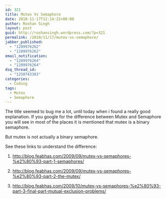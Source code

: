 ```yaml
---
id: 321
title: Mutex Vs Semaphore
date: 2010-11-17T12:14:22+00:00
author: Roshan Singh
layout: post
guid: http://roshansingh.wordpress.com/?p=321
permalink: /2010/11/17/mutex-vs-semaphore/
jabber_published:
  - "1289976262"
  - "1289976262"
email_notification:
  - "1289976264"
  - "1289976264"
dsq_thread_id:
  - "1250743383"
categories:
  - Coding
tags:
  - Mutex
  - Semaphore
---
```

The title seemed to bug me a lot, until today when i found a really good explanation. If you google for the difference between Mutex and Semaphore you will see in most of the places it is mentioned that mutex is a binary semaphore. 

But mutex is not actually a binary semaphore.

See these links to understand the difference:
  
1. <http://blog.feabhas.com/2009/09/mutex-vs-semaphores-%e2%80%93-part-1-semaphores/>
  
2. <http://blog.feabhas.com/2009/09/mutex-vs-semaphores-%e2%80%93-part-2-the-mutex/>
  
3. <http://blog.feabhas.com/2009/10/mutex-vs-semaphores-%e2%80%93-part-3-final-part-mutual-exclusion-problems/>